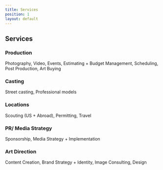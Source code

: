 ```yaml
---
title: Services
position: 1
layout: default
---
```


## Services

### Production

Photography, Video, Events, Estimating \+ Budget Management, Scheduling, Post Production, Art Buying

### Casting

Street casting, Professional models

### Locations
Scouting (US \+ Abroad), Permitting, Travel

### PR/ Media Strategy

Sponsorship, Media Strategy \+ Implementation

### Art Direction

Content Creation, Brand Strategy + Identity, Image Consulting, Design
